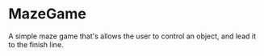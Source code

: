 # MazeGame
A simple maze game that's allows the user to control an object, and lead it to the finish line.
